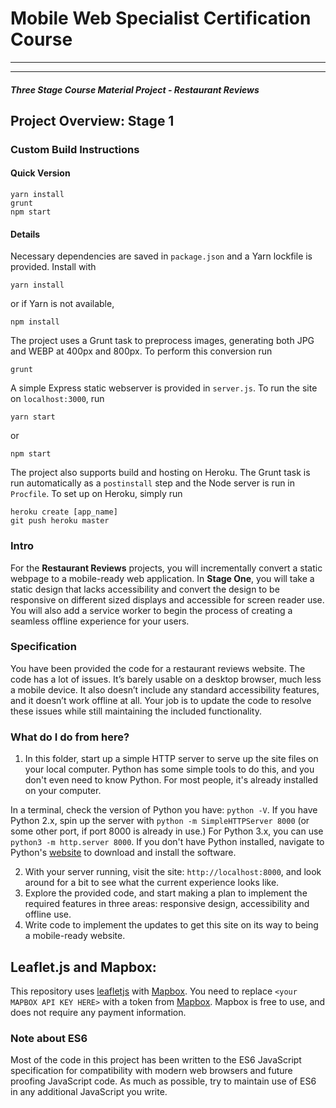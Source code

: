 # Mobile Web Specialist Certification Course
---

---
#### _Three Stage Course Material Project - Restaurant Reviews_

## Project Overview: Stage 1

### Custom Build Instructions

#### Quick Version

```
yarn install
grunt
npm start
```

#### Details

Necessary dependencies are saved in `package.json` and a Yarn lockfile is
provided. Install with
```
yarn install
```
or if Yarn is not available,
```
npm install
```

The project uses a Grunt task to preprocess images, generating both JPG and WEBP
at 400px and 800px. To perform this conversion run
```
grunt
```

A simple Express static webserver is provided in `server.js`. To run the site on
`localhost:3000`, run
```
yarn start
```
or
```
npm start
```

The project also supports build and hosting on Heroku. The Grunt task is run
automatically as a `postinstall` step and the Node server is run in `Procfile`.
To set up on Heroku, simply run
```
heroku create [app_name]
git push heroku master
```

### Intro

For the **Restaurant Reviews** projects, you will incrementally convert a static webpage to a mobile-ready web application. In **Stage One**, you will take a static design that lacks accessibility and convert the design to be responsive on different sized displays and accessible for screen reader use. You will also add a service worker to begin the process of creating a seamless offline experience for your users.

### Specification

You have been provided the code for a restaurant reviews website. The code has a lot of issues. It’s barely usable on a desktop browser, much less a mobile device. It also doesn’t include any standard accessibility features, and it doesn’t work offline at all. Your job is to update the code to resolve these issues while still maintaining the included functionality. 

### What do I do from here?

1. In this folder, start up a simple HTTP server to serve up the site files on your local computer. Python has some simple tools to do this, and you don't even need to know Python. For most people, it's already installed on your computer. 

In a terminal, check the version of Python you have: `python -V`. If you have Python 2.x, spin up the server with `python -m SimpleHTTPServer 8000` (or some other port, if port 8000 is already in use.) For Python 3.x, you can use `python3 -m http.server 8000`. If you don't have Python installed, navigate to Python's [website](https://www.python.org/) to download and install the software.

2. With your server running, visit the site: `http://localhost:8000`, and look around for a bit to see what the current experience looks like.
3. Explore the provided code, and start making a plan to implement the required features in three areas: responsive design, accessibility and offline use.
4. Write code to implement the updates to get this site on its way to being a mobile-ready website.

## Leaflet.js and Mapbox:

This repository uses [leafletjs](https://leafletjs.com/) with [Mapbox](https://www.mapbox.com/). You need to replace `<your MAPBOX API KEY HERE>` with a token from [Mapbox](https://www.mapbox.com/). Mapbox is free to use, and does not require any payment information. 

### Note about ES6

Most of the code in this project has been written to the ES6 JavaScript specification for compatibility with modern web browsers and future proofing JavaScript code. As much as possible, try to maintain use of ES6 in any additional JavaScript you write. 




